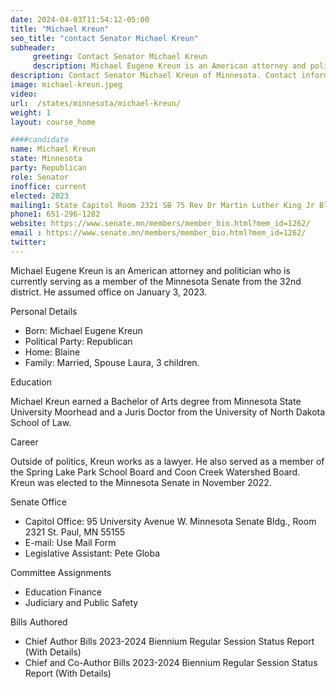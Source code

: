 ```yaml
---
date: 2024-04-03T11:54:12-05:00
title: "Michael Kreun"
seo_title: "contact Senator Michael Kreun"
subheader:
     greeting: Contact Senator Michael Kreun
     description: Michael Eugene Kreun is an American attorney and politician who is currently serving as a member of the Minnesota Senate from the 32nd district. He assumed office on January 3, 2023.
description: Contact Senator Michael Kreun of Minnesota. Contact information for Michael Kreun includes email address, phone number, and mailing address.
image: michael-kreun.jpeg
video:
url:  /states/minnesota/michael-kreun/
weight: 1
layout: course_home

####candidate
name: Michael Kreun
state: Minnesota
party: Republican
role: Senator
inoffice: current
elected: 2023
mailing1: State Capitol Room 2321 SB 75 Rev Dr Martin Luther King Jr Blvd St. Paul, MN 55155-1606
phone1: 651-296-1282
website: https://www.senate.mn/members/member_bio.html?mem_id=1262/
email : https://www.senate.mn/members/member_bio.html?mem_id=1262/
twitter:
---
```


Michael Eugene Kreun is an American attorney and politician who is currently serving as a member of the Minnesota Senate from the 32nd district. He assumed office on January 3, 2023.

Personal Details

- Born: Michael Eugene Kreun
- Political Party: Republican
- Home: Blaine
- Family: Married, Spouse Laura, 3 children.

Education

Michael Kreun earned a Bachelor of Arts degree from Minnesota State University Moorhead and a Juris Doctor from the University of North Dakota School of Law.

Career

Outside of politics, Kreun works as a lawyer. He also served as a member of the Spring Lake Park School Board and Coon Creek Watershed Board. Kreun was elected to the Minnesota Senate in November 2022.

Senate Office

- Capitol Office: 95 University Avenue W. Minnesota Senate Bldg., Room 2321 St. Paul, MN 55155
- E-mail: Use Mail Form
- Legislative Assistant: Pete Globa

Committee Assignments

- Education Finance
- Judiciary and Public Safety

Bills Authored

- Chief Author Bills 2023-2024 Biennium Regular Session Status Report (With Details)
- Chief and Co-Author Bills 2023-2024 Biennium Regular Session Status Report (With Details)

